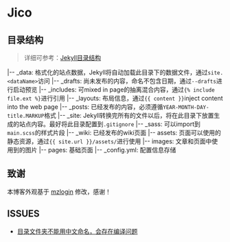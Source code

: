 # Jico

## 目录结构

> 详细可参考：[Jekyll目录结构](https://www.jekyll.com.cn/docs/structure/)

|-- _data: 格式化的站点数据，Jekyll将自动加载此目录下的数据文件，通过`site.<dataName>`访问
|-- _drafts: 尚未发布的内容，命名不包含日期，通过`--drafts`进行启动预览
|-- _includes: 可mixed in page的抽离混合内容，通过`{% include file.ext %}`进行引用
|-- _layouts: 布局信息，通过`{{ content }}`inject content into the web page
|-- _posts: 已经发布的内容，必须遵循`YEAR-MONTH-DAY-title.MARKUP`格式
|-- _site: Jekyll转换完所有的文件以后，将在此目录下放置生成的站点内容。最好将此目录配置到`.gitignore`
|-- _sass: 可以import到`main.scss`的样式片段
|-- _wiki: 已经发布的wiki页面
|-- assets: 页面可以使用的静态资源，通过`{{ site.url }}/assets/`进行使用
|-- images: 文章和页面中使用到的图片
|-- pages: 基础页面
|-- _config.yml: 配置信息存储
## 致谢

本博客外观基于 [mzlogin](https://mazhuang.org/) 修改，感谢！

[1]: https://github.com/mzlogin/chinese-copywriting-guidelines
[2]: https://help.github.com/articles/setting-up-your-pages-site-locally-with-jekyll/
[3]: https://github.com/mzlogin/mzlogin.github.io/issues/2

## ISSUES

* [目录文件夹不能用中文命名，会存在编译问题](https://github.com/jekyll/jekyll/issues/8804)